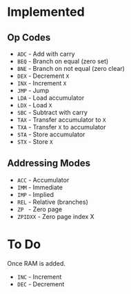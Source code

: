 # Implemented 

## Op Codes

* `ADC` - Add with carry
* `BEQ` - Branch on equal (zero set)
* `BNE` - Branch on not equal (zero clear)
* `DEX` - Decrement `X`
* `INX` - Increment `X`
* `JMP` - Jump 
* `LDA` - Load accumulator
* `LDX` - Load `X`
* `SBC` - Subtract with carry
* `TAX` - Transfer accumulator to `X`
* `TXA` - Transfer `X` to accumulator
* `STA` - Store accumulator
* `STX` - Store `X`

## Addressing Modes

* `ACC` - Accumulator 
* `IMM` - Immediate    
* `IMP` - Implied
* `REL` - Relative (branches)
* `ZP ` - Zero page     
* `ZPIDXX` - Zero page index X

# To Do 

Once RAM is added.

* `INC` - Increment
* `DEC` - Decrement
    